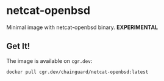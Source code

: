 # netcat-openbsd

Minimal image with netcat-openbsd binary. **EXPERIMENTAL**

## Get It!

The image is available on `cgr.dev`:

```
docker pull cgr.dev/chainguard/netcat-openbsd:latest
```
